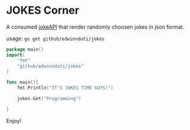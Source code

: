 # JOKES Corner

A consumed [jokeAPI](https://sv443.net/jokeapi/v2/)  that render randomly choosen jokes in json format.


usage:
```go get github/edwinnduti/jokes```


```go
package main()
import(
	"fmt"
	"github/edwinnduti/jokes"
)

func main(){
	fmt.Println("IT'S JOKES TIME GUYS!")

	jokes.Get("Programming")

}

```

Enjoy!

